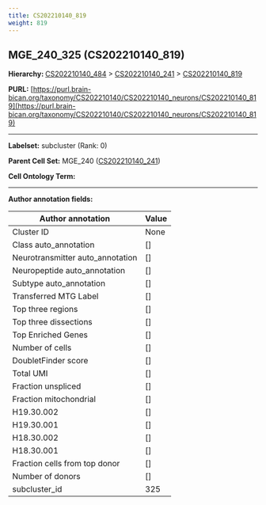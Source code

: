 ```yaml
---
title: CS202210140_819
weight: 819
---
```

## MGE_240_325 (CS202210140_819)
<b>Hierarchy: </b>
[CS202210140_484](../CS202210140_484) >
[CS202210140_241](../CS202210140_241) >
[CS202210140_819](../CS202210140_819)

**PURL:** [https://purl.brain-bican.org/taxonomy/CS202210140/CS202210140_neurons/CS202210140_819](https://purl.brain-bican.org/taxonomy/CS202210140/CS202210140_neurons/CS202210140_819)

---


**Labelset:** subcluster (Rank: 0)

**Parent Cell Set:** MGE_240 ([CS202210140_241](../CS202210140_241))



**Cell Ontology Term:** 

[MARKER GENES.]: #


---

[TRANSFERRED ANNOTATIONS.]: #


[AUTHOR ANNOTATION FIELDS.]: #


**Author annotation fields:**

| Author annotation | Value |
|-------------------|-------|
|Cluster ID|None|
|Class auto_annotation|[]|
|Neurotransmitter auto_annotation|[]|
|Neuropeptide auto_annotation|[]|
|Subtype auto_annotation|[]|
|Transferred MTG Label|[]|
|Top three regions|[]|
|Top three dissections|[]|
|Top Enriched Genes|[]|
|Number of cells|[]|
|DoubletFinder score|[]|
|Total UMI|[]|
|Fraction unspliced|[]|
|Fraction mitochondrial|[]|
|H19.30.002|[]|
|H19.30.001|[]|
|H18.30.002|[]|
|H18.30.001|[]|
|Fraction cells from top donor|[]|
|Number of donors|[]|
|subcluster_id|325|
